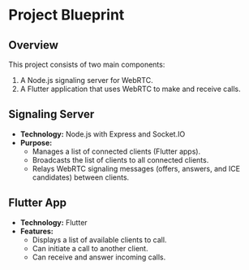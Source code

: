 # Project Blueprint

## Overview

This project consists of two main components:

1.  A Node.js signaling server for WebRTC.
2.  A Flutter application that uses WebRTC to make and receive calls.

## Signaling Server

*   **Technology:** Node.js with Express and Socket.IO
*   **Purpose:**
    *   Manages a list of connected clients (Flutter apps).
    *   Broadcasts the list of clients to all connected clients.
    *   Relays WebRTC signaling messages (offers, answers, and ICE candidates) between clients.

## Flutter App

*   **Technology:** Flutter
*   **Features:**
    *   Displays a list of available clients to call.
    *   Can initiate a call to another client.
    *   Can receive and answer incoming calls.
